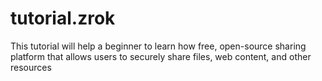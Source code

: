 # tutorial.zrok
This tutorial will help a beginner to learn how free, open-source sharing platform that allows users to securely share files, web content, and other resources
